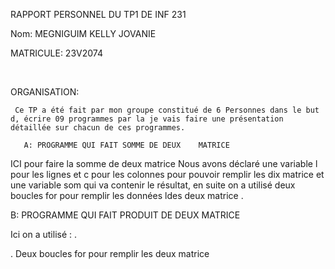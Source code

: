 RAPPORT PERSONNEL DU TP1 DE INF 231

Nom: MEGNIGUIM KELLY JOVANIE

MATRICULE: 23V2074

 

ORGANISATION:

     Ce TP a été fait par mon groupe constitué de 6 Personnes dans le but d, écrire 09 programmes par la je vais faire une présentation détaillée sur chacun de ces programmes.

       A: PROGRAMME QUI FAIT SOMME DE DEUX    MATRICE

ICI pour faire la somme de deux matrice Nous avons déclaré une variable l pour les lignes et c pour les colonnes pour pouvoir remplir les dix matrice et une variable som qui va contenir le résultat, en suite on a utilisé deux boucles for pour remplir les données ldes deux matrice .

  B: PROGRAMME QUI FAIT PRODUIT DE DEUX MATRICE

Ici on a utilisé : .

. Deux boucles for pour remplir les deux matrice

 

